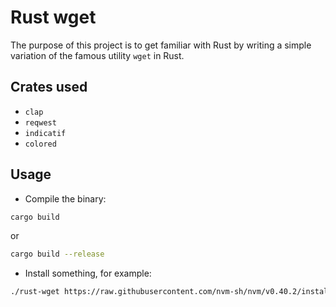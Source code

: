 # Rust wget

The purpose of this project is to get familiar with Rust by writing a simple variation of the famous utility `wget` in Rust.

## Crates used

* `clap`
* `reqwest`
* `indicatif`
* `colored`

## Usage

* Compile the binary:

```bash
cargo build
```
or
```bash
cargo build --release
```

* Install something, for example:

```bash
./rust-wget https://raw.githubusercontent.com/nvm-sh/nvm/v0.40.2/install.sh
```
